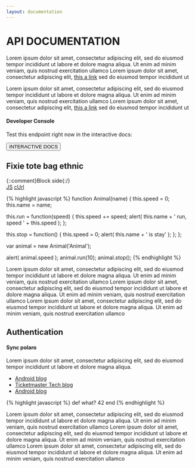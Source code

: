 ```yaml
---
layout: documentation
---
```


# API DOCUMENTATION

Lorem ipsum dolor sit amet, consectetur adipiscing elit, sed do eiusmod tempor incididunt ut
labore et dolore magna aliqua. Ut enim ad minim veniam, quis nostrud exercitation ullamco
Lorem ipsum dolor sit amet, consectetur adipiscing elit, [this a link](http://kramdown.gettalong.org) sed do eiusmod tempor incididunt ut 

<div markdown="1" class="row">

<div markdown="1" class="row-container">

<div markdown="1" class="col-xs-12 page-column col-sm-9">

Lorem ipsum dolor sit amet, consectetur adipiscing elit, sed do eiusmod tempor incididunt ut
labore et dolore magna aliqua. Ut enim ad minim veniam, quis nostrud exercitation ullamco
Lorem ipsum dolor sit amet, consectetur adipiscing elit, [this a link](http://kramdown.gettalong.org) sed do eiusmod tempor incididunt ut          
            
</div>

<div markdown="1" class="col-xs-12 page-column col-sm-3">

#### Developer Console

Test this endpoint right now in the interactive docs:
            
<button class="btn btn-default"  markdown="1" >INTERACTIVE DOCS</button>

</div>
</div>
</div>

<!-- Start double columns -->
<div markdown="1" class="row">

<div markdown="1" class="row-container">

<div markdown="1" class="col-xs-12 page-column col-sm-12">

<div markdown="1" class="block-central"><!--.block-central-->

## Fixie tote bag ethnic

<div markdown="1" class="block-central side-comment">{::comment}Block side{:/}

<div markdown="1" class="lang-selector">
<a markdown="1" class="active" href="#" data-language-name="JS">JS</a>
<a markdown="1" href="#" data-language-name="cUrl">cUrl</a>
</div>   

{% highlight javascript %}
function Animal(name) {
  this.speed = 0;
  this.name = name;

  this.run = function(speed) {
    this.speed += speed;
    alert( this.name + ' run, speed ' + this.speed );
  };

  this.stop = function() {
    this.speed = 0;
    alert( this.name + ' is stay' );
  };
};

var animal = new Animal('Animal');

alert( animal.speed );
animal.run(10);
animal.stop();
{% endhighlight %}

</div><!-- end .side-comment-->


Lorem ipsum dolor sit amet, consectetur adipiscing elit, sed do eiusmod tempor incididunt ut
labore et dolore magna aliqua. Ut enim ad minim veniam, quis nostrud exercitation ullamco
Lorem ipsum dolor sit amet, consectetur adipiscing elit, sed do eiusmod tempor incididunt ut
labore et dolore magna aliqua. Ut enim ad minim veniam, quis nostrud exercitation ullamco
Lorem ipsum dolor sit amet, consectetur adipiscing elit, sed do eiusmod tempor incididunt ut
labore et dolore magna aliqua. Ut enim ad minim veniam, quis nostrud exercitation ullamco

<div markdown="1" class="clear"></div>

## Authentication

<div markdown="1" class="block-central side-comment"><!-- .side-comment-->

#### Sync polaro

Lorem ipsum dolor sit amet, consectetur adipiscing elit, sed do eiusmod tempor incididunt ut
labore et dolore magna aliqua.

* [Android blog](http://tech.ticketmaster.com)
* [Ticketmaster Tech blog](http://tech.ticketmaster.com)
* [Android blog](http://tech.ticketmaster.com)

{% highlight javascript %}
def what?
    42
end
{% endhighlight %}

</div><!-- end .side-comment-->


Lorem ipsum dolor sit amet, consectetur adipiscing elit, sed do eiusmod tempor incididunt ut
labore et dolore magna aliqua. Ut enim ad minim veniam, quis nostrud exercitation ullamco
Lorem ipsum dolor sit amet, consectetur adipiscing elit, sed do eiusmod tempor incididunt ut
labore et dolore magna aliqua. Ut enim ad minim veniam, quis nostrud exercitation ullamco
Lorem ipsum dolor sit amet, consectetur adipiscing elit, sed do eiusmod tempor incididunt ut
labore et dolore magna aliqua. Ut enim ad minim veniam, quis nostrud exercitation ullamco

</div><!--end .block-central-->

<div markdown="1" class="side-box"></div>

</div>
</div>
</div>